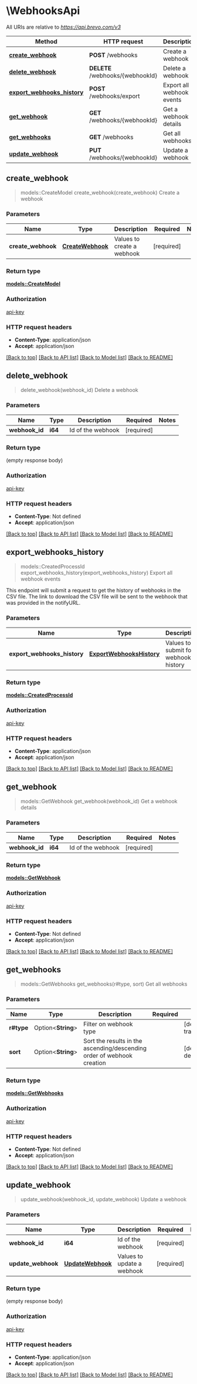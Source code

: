 # \WebhooksApi

All URIs are relative to *https://api.brevo.com/v3*

Method | HTTP request | Description
------------- | ------------- | -------------
[**create_webhook**](WebhooksApi.md#create_webhook) | **POST** /webhooks | Create a webhook
[**delete_webhook**](WebhooksApi.md#delete_webhook) | **DELETE** /webhooks/{webhookId} | Delete a webhook
[**export_webhooks_history**](WebhooksApi.md#export_webhooks_history) | **POST** /webhooks/export | Export all webhook events
[**get_webhook**](WebhooksApi.md#get_webhook) | **GET** /webhooks/{webhookId} | Get a webhook details
[**get_webhooks**](WebhooksApi.md#get_webhooks) | **GET** /webhooks | Get all webhooks
[**update_webhook**](WebhooksApi.md#update_webhook) | **PUT** /webhooks/{webhookId} | Update a webhook



## create_webhook

> models::CreateModel create_webhook(create_webhook)
Create a webhook

### Parameters


Name | Type | Description  | Required | Notes
------------- | ------------- | ------------- | ------------- | -------------
**create_webhook** | [**CreateWebhook**](CreateWebhook.md) | Values to create a webhook | [required] |

### Return type

[**models::CreateModel**](createModel.md)

### Authorization

[api-key](../README.md#api-key)

### HTTP request headers

- **Content-Type**: application/json
- **Accept**: application/json

[[Back to top]](#) [[Back to API list]](../README.md#documentation-for-api-endpoints) [[Back to Model list]](../README.md#documentation-for-models) [[Back to README]](../README.md)


## delete_webhook

> delete_webhook(webhook_id)
Delete a webhook

### Parameters


Name | Type | Description  | Required | Notes
------------- | ------------- | ------------- | ------------- | -------------
**webhook_id** | **i64** | Id of the webhook | [required] |

### Return type

 (empty response body)

### Authorization

[api-key](../README.md#api-key)

### HTTP request headers

- **Content-Type**: Not defined
- **Accept**: application/json

[[Back to top]](#) [[Back to API list]](../README.md#documentation-for-api-endpoints) [[Back to Model list]](../README.md#documentation-for-models) [[Back to README]](../README.md)


## export_webhooks_history

> models::CreatedProcessId export_webhooks_history(export_webhooks_history)
Export all webhook events

This endpoint will submit a request to get the history of webhooks in the CSV file. The link to download the CSV file will be sent to the webhook that was provided in the notifyURL.

### Parameters


Name | Type | Description  | Required | Notes
------------- | ------------- | ------------- | ------------- | -------------
**export_webhooks_history** | [**ExportWebhooksHistory**](ExportWebhooksHistory.md) | Values to submit for webhooks history | [required] |

### Return type

[**models::CreatedProcessId**](createdProcessId.md)

### Authorization

[api-key](../README.md#api-key)

### HTTP request headers

- **Content-Type**: application/json
- **Accept**: application/json

[[Back to top]](#) [[Back to API list]](../README.md#documentation-for-api-endpoints) [[Back to Model list]](../README.md#documentation-for-models) [[Back to README]](../README.md)


## get_webhook

> models::GetWebhook get_webhook(webhook_id)
Get a webhook details

### Parameters


Name | Type | Description  | Required | Notes
------------- | ------------- | ------------- | ------------- | -------------
**webhook_id** | **i64** | Id of the webhook | [required] |

### Return type

[**models::GetWebhook**](getWebhook.md)

### Authorization

[api-key](../README.md#api-key)

### HTTP request headers

- **Content-Type**: Not defined
- **Accept**: application/json

[[Back to top]](#) [[Back to API list]](../README.md#documentation-for-api-endpoints) [[Back to Model list]](../README.md#documentation-for-models) [[Back to README]](../README.md)


## get_webhooks

> models::GetWebhooks get_webhooks(r#type, sort)
Get all webhooks

### Parameters


Name | Type | Description  | Required | Notes
------------- | ------------- | ------------- | ------------- | -------------
**r#type** | Option<**String**> | Filter on webhook type |  |[default to transactional]
**sort** | Option<**String**> | Sort the results in the ascending/descending order of webhook creation |  |[default to desc]

### Return type

[**models::GetWebhooks**](getWebhooks.md)

### Authorization

[api-key](../README.md#api-key)

### HTTP request headers

- **Content-Type**: Not defined
- **Accept**: application/json

[[Back to top]](#) [[Back to API list]](../README.md#documentation-for-api-endpoints) [[Back to Model list]](../README.md#documentation-for-models) [[Back to README]](../README.md)


## update_webhook

> update_webhook(webhook_id, update_webhook)
Update a webhook

### Parameters


Name | Type | Description  | Required | Notes
------------- | ------------- | ------------- | ------------- | -------------
**webhook_id** | **i64** | Id of the webhook | [required] |
**update_webhook** | [**UpdateWebhook**](UpdateWebhook.md) | Values to update a webhook | [required] |

### Return type

 (empty response body)

### Authorization

[api-key](../README.md#api-key)

### HTTP request headers

- **Content-Type**: application/json
- **Accept**: application/json

[[Back to top]](#) [[Back to API list]](../README.md#documentation-for-api-endpoints) [[Back to Model list]](../README.md#documentation-for-models) [[Back to README]](../README.md)

